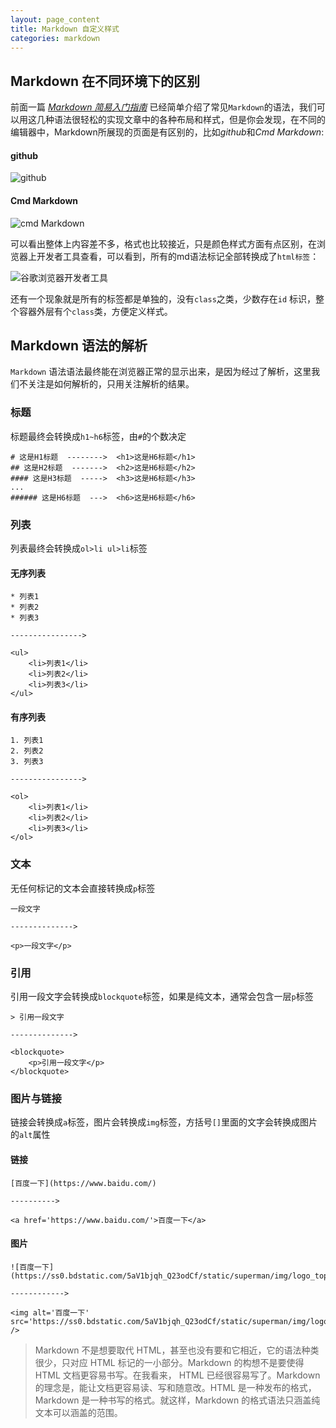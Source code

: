 ```yaml
---
layout: page_content
title: Markdown 自定义样式
categories: markdown
---
```


## Markdown 在不同环境下的区别

前面一篇 [*Markdown 简易入门指南*]({{site.baseurl}}/2016-08-05/markdown_start.html) 已经简单介绍了常见`Markdown`的语法，我们可以用这几种语法很轻松的实现文章中的各种布局和样式，但是你会发现，在不同的编辑器中，Markdown所展现的页面是有区别的，比如*github*和*Cmd Markdown*:

#### github

![github](https://d17oy1vhnax1f7.cloudfront.net/items/3q102503283x0H2v3s3G/QQ%E5%9B%BE%E7%89%8720160824212644.png?v=5cfb2188)

#### Cmd Markdown

![cmd Markdown](https://d17oy1vhnax1f7.cloudfront.net/items/3I3O3o2m3d463J1Q050f/QQ%E5%9B%BE%E7%89%8720160824213111.png?v=a3b16420)

可以看出整体上内容差不多，格式也比较接近，只是颜色样式方面有点区别，在浏览器上开发者工具查看，可以看到，所有的md语法标记全部转换成了`html标签`：

![谷歌浏览器开发者工具](https://d17oy1vhnax1f7.cloudfront.net/items/0p0H0T1M3U0e1E424633/QQ%E5%9B%BE%E7%89%8720160824213700.png?v=12b6a2c3)

还有一个现象就是所有的标签都是单独的，没有`class`之类，少数存在`id` 标识，整个容器外层有个`class`类，方便定义样式。

## Markdown 语法的解析

`Markdown` 语法语法最终能在浏览器正常的显示出来，是因为经过了解析，这里我们不关注是如何解析的，只用关注解析的结果。

### 标题

标题最终会转换成`h1~h6`标签，由`#`的个数决定

```
# 这是H1标题  -------->  <h1>这是H6标题</h1>
## 这是H2标题  ------->  <h2>这是H6标题</h2>
#### 这是H3标题  ----->  <h3>这是H6标题</h3>
...
###### 这是H6标题  --->  <h6>这是H6标题</h6>
```

### 列表

列表最终会转换成`ol>li ul>li`标签

#### 无序列表

```
* 列表1
* 列表2
* 列表3

---------------->

<ul>
    <li>列表1</li>
    <li>列表2</li>
    <li>列表3</li>
</ul>
```

#### 有序列表

```
1. 列表1
2. 列表2
3. 列表3

---------------->

<ol>
    <li>列表1</li>
    <li>列表2</li>
    <li>列表3</li>
</ol>
```

### 文本

无任何标记的文本会直接转换成`p`标签

```
一段文字

-------------->

<p>一段文字</p>
```

### 引用

引用一段文字会转换成`blockquote`标签，如果是纯文本，通常会包含一层`p`标签

```
> 引用一段文字

-------------->

<blockquote>
    <p>引用一段文字</p>
</blockquote>
```

### 图片与链接

链接会转换成`a`标签，图片会转换成`img`标签，方括号`[]`里面的文字会转换成图片的`alt`属性

#### 链接

```
[百度一下](https://www.baidu.com/)

---------->

<a href='https://www.baidu.com/'>百度一下</a>
```

#### 图片

```
![百度一下](https://ss0.bdstatic.com/5aV1bjqh_Q23odCf/static/superman/img/logo_top_ca79a146.png)

------------>

<img alt='百度一下' src='https://ss0.bdstatic.com/5aV1bjqh_Q23odCf/static/superman/img/logo_top_ca79a146.png' />
```


> Markdown 不是想要取代 HTML，甚至也没有要和它相近，它的语法种类很少，只对应 HTML 标记的一小部分。Markdown 的构想不是要使得 HTML 文档更容易书写。在我看来， HTML 已经很容易写了。Markdown 的理念是，能让文档更容易读、写和随意改。HTML 是一种发布的格式，Markdown 是一种书写的格式。就这样，Markdown 的格式语法只涵盖纯文本可以涵盖的范围。
